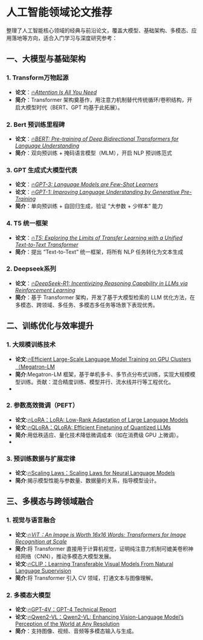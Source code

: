 # 人工智能领域论文推荐

整理了人工智能核心领域的经典与前沿论文，覆盖大模型、基础架构、多模态、应用落地等方向，适合入门学习与深度研究参考：

## **一、大模型与基础架构**

### 1. Transform万物起源

- **论文**：[🔥*Attention Is All You Need*](https://arxiv.org/abs/1706.03762)
- **简介**：Transformer 架构奠基作，用注意力机制替代传统循环/卷积结构，开启大模型时代（BERT、GPT 均基于此拓展）。

### 2. Bert 预训练里程碑

- **论文**：[🔥*BERT: Pre-training of Deep Bidirectional Transformers for Language Understanding*](https://arxiv.org/abs/1810.04805)
- **简介**：双向预训练 + 掩码语言模型（MLM），开启 NLP 预训练范式

### 3. GPT 生成式大模型代表
- **论文**：[🔥*GPT-3: Language Models are Few-Shot Learners*](https://arxiv.org/abs/2005.14165)
- **论文**：[🔥*GPT-1: Improving Language Understanding by Generative Pre-Training*](https://cdn.openai.com/research-covers/language-unsupervised/language_understanding_paper.pdf)
- **简介**：单向预训练 + 自回归生成，验证 “大参数 + 少样本” 能力

### 4. T5 统一框架
- **论文**：[🔥*T5: Exploring the Limits of Transfer Learning with a Unified Text-to-Text Transformer*](https://arxiv.org/abs/1910.10683)
- **简介**：提出 “Text-to-Text” 统一框架，将所有 NLP 任务转化为文本生成

### 2. Deepseek系列

- **论文**：[🔥*DeepSeek-R1: Incentivizing Reasoning Capability in LLMs via Reinforcement Learning*](https://arxiv.org/abs/2501.12948)
- **简介**：基于 Transformer 架构，开发了基于大模型检索的 LLM 优化方法，在多模态、跨领域、多任务、多模态多任务等场景下表现优秀。

## **二、训练优化与效率提升**

### 1. 大规模训练技术
- **论文**:[🔥Efficient Large-Scale Language Model Training on GPU Clusters（Megatron-LM](https://arxiv.org/abs/2104.04473)
- **简介**:Megatron-LM 框架，基于单机多卡、多节点分布式训练，实现大规模模型训练。贡献：混合精度训练、模型并行、流水线并行等工程优化。
- 
### 2. 参数高效微调（PEFT）
- **论文**:[🔥LoRA：LoRA: Low-Rank Adaptation of Large Language Models](https://arxiv.org/abs/2106.09685)
- **论文**:[🔥QLoRA：QLoRA: Efficient Finetuning of Quantized LLMs](https://arxiv.org/abs/2305.14314)
- **简介**:用低秩适应、量化技术降低微调成本（如在消费级 GPU 上微调）。
- 
### 3. 预训练数据与扩展定律
- **论文**:[🔥Scaling Laws：Scaling Laws for Neural Language Models](https://arxiv.org/abs/2001.08361)
- **简介**:揭示模型性能与参数量、数据量的关系，指导模型设计。

## **三、多模态与跨领域融合**
### 1. 视觉与语言融合

- **论文**:[🔥*ViT：An Image is Worth 16x16 Words: Transformers for Image Recognition at Scale*](https://arxiv.org/abs/2010.11929)
- **简介**:将 Transformer 直接用于计算机视觉，证明纯注意力机制可媲美卷积神经网络（CNN），推动多模态大模型发展。
- **论文**:[🔥CLIP：Learning Transferable Visual Models From Natural Language Supervision](https://arxiv.org/abs/2103.00020)
- **简介**:将 Transformer 引入 CV 领域，打通文本与图像理解。

### 2. 多模态大模型
- **论文**:[🔥GPT-4V：GPT-4 Technical Report](https://arxiv.org/abs/2303.08774)
- **论文**:[🔥Qwen2-VL：Qwen2-VL: Enhancing Vision-Language Model’s Perception of the World at Any Resolution](https://arxiv.org/abs/2305.11401)
- **简介**：支持图像、视频、音频等多模态输入与生成。


